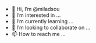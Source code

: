 - 👋 Hi, I’m @miladsou
- 👀 I’m interested in ...
- 🌱 I’m currently learning ...
- 💞️ I’m looking to collaborate on ...
- 📫 How to reach me ...

<!---
miladsou/miladsou is a ✨ special ✨ repository because its `README.md` (this file) appears on your GitHub profile.
You can click the Preview link to take a look at your changes.
--->

